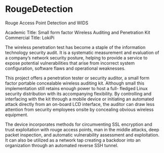 # RougeDetection
Rouge Access Point Detection and WIDS

Academic Title: Small form factor Wireless Auditing and Penetration Kit 
Commercial Title: LokiPi

The wireless penetration test has become a staple of the information technology security audit. It is a systematic measurement and evaluation of a company’s network security posture, helping to provide a service to expose potential vulnerabilities that arise from incorrect system configuration, software flaws and operational weaknesses.

This project offers a penetration tester or security auditor, a small form factor portable concealable wireless auditing kit. Although small this implementation still retains enough power to host a full- fledged Linux security distribution with its accompanying flexibility. By controlling and interfacing with the kit through a mobile device or initiating an automated attack directly from an on-board LCD interface, the auditor can draw less attention from security employees onsite by concealing obvious wireless equipment.

The device incorporates methods for circumventing SSL encryption and trust exploitation with rouge access points, man in the middle attacks, deep packet inspection, and automatic vulnerability assessment and exploitation. It can also be utilized as a network tap creating a backdoor into an organization through an automated reverse SSH tunnel.
